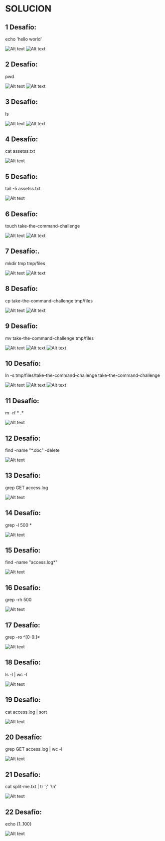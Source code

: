 # SOLUCION

## 1 Desafío:

echo 'hello world'

![Alt text](assets/image.png)
![Alt text](assets/image-6.png)

## 2 Desafío:   

pwd

![Alt text](assets/image.png)
![Alt text](assets/image-7.png)

## 3 Desafío:

ls

![Alt text](assets/image-1.png)
![Alt text](assets/image-8.png)

## 4 Desafío:

cat assetss.txt

![Alt text](assets/image-2.png)

## 5 Desafío:

tail -5 assetss.txt

![Alt text](assets/image-3.png)

## 6 Desafío:

touch take-the-command-challenge 

![Alt text](assets/image-4.png)
![Alt text](assets/image-9.png)

## 7 Desafío:.

mkdir tmp tmp/files 

![Alt text](assets/image-5.png)
![Alt text](assets/image-11.png)

## 8 Desafío:

cp take-the-command-challenge tmp/files

![Alt text](assets/image-20.png)
![Alt text](assets/image-21.png)

## 9 Desafío:

mv take-the-command-challenge tmp/files

![Alt text](assets/image-12.png)
![Alt text](assets/image-13.png)
![Alt text](assets/image-14.png)

## 10 Desafío:

ln -s tmp/files/take-the-command-challenge take-the-command-challenge 

![Alt text](assets/image-15.png)
![Alt text](assets/image-16.png)
![Alt text](assets/image-17.png)

## 11 Desafío:

m -rf * .*

![Alt text](assets/image-18.png)

## 12 Desafío:

find -name "*.doc" -delete

![Alt text](assets/image-19.png)

## 13 Desafío:

grep GET access.log

![Alt text](assets/image-22.png)

## 14 Desafío:

grep -l 500 *

![Alt text](assets/image-23.png)

## 15 Desafío:

find -name "access.log*"

![Alt text](assets/image-24.png)

## 16 Desafío:

grep -rh 500

![Alt text](assets/image-25.png)

## 17 Desafío:

grep -ro ^[0-9.]*

![Alt text](assets/image-26.png)

## 18 Desafío:

ls -l | wc -l

![Alt text](assets/image-27.png)

## 19 Desafío:

cat access.log | sort

![Alt text](assets/image-28.png)

## 20 Desafío:

grep GET access.log | wc -l

![Alt text](assets/image-29.png)

## 21 Desafío:

cat split-me.txt | tr ';' '\n'

![Alt text](assets/image-30.png)

## 22 Desafío:

echo {1..100}

![Alt text](assets/image-31.png)

